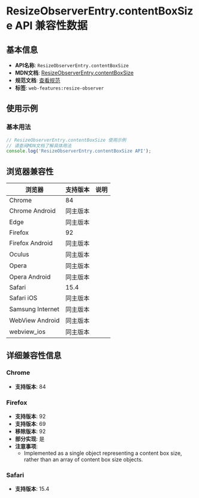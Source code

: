 # ResizeObserverEntry.contentBoxSize API 兼容性数据

## 基本信息

- **API名称**: `ResizeObserverEntry.contentBoxSize`
- **MDN文档**: [ResizeObserverEntry.contentBoxSize](https://developer.mozilla.org/docs/Web/API/ResizeObserverEntry/contentBoxSize)
- **规范文档**: [查看规范](https://drafts.csswg.org/resize-observer/#dom-resizeobserverentry-contentboxsize)
- **标签**: `web-features:resize-observer`

## 使用示例

### 基本用法

```javascript
// ResizeObserverEntry.contentBoxSize 使用示例
// 请查阅MDN文档了解具体用法
console.log('ResizeObserverEntry.contentBoxSize API');
```

## 浏览器兼容性

| 浏览器 | 支持版本 | 说明 |
|--------|----------|------|
| Chrome | 84 |  |
| Chrome Android | 同主版本 |  |
| Edge | 同主版本 |  |
| Firefox | 92 |  |
| Firefox Android | 同主版本 |  |
| Oculus | 同主版本 |  |
| Opera | 同主版本 |  |
| Opera Android | 同主版本 |  |
| Safari | 15.4 |  |
| Safari iOS | 同主版本 |  |
| Samsung Internet | 同主版本 |  |
| WebView Android | 同主版本 |  |
| webview_ios | 同主版本 |  |

## 详细兼容性信息

### Chrome

- **支持版本**: 84

### Firefox

- **支持版本**: 92
- **支持版本**: 69
- **移除版本**: 92
- **部分实现**: 是
- **注意事项**:
  - Implemented as a single object representing a content box size, rather than an array of content box size objects.

### Safari

- **支持版本**: 15.4

